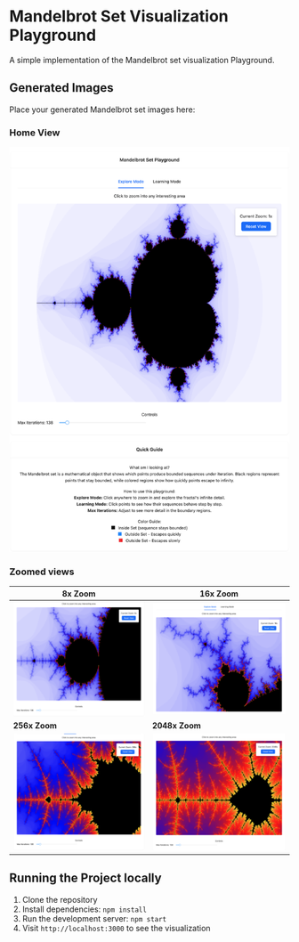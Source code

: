 # Mandelbrot Set Visualization Playground

A simple implementation of the Mandelbrot set visualization Playground.

## Generated Images

Place your generated Mandelbrot set images here:

### Home View

![Mandelbrot Set](./demo/v2.png)

### Zoomed views

| 8x Zoom | 16x Zoom |
|---------|----------|
| ![Mandelbrot Set 8x](./demo/v2_zoomed_view_8x.png) | ![Mandelbrot Set 16x](./demo/v2_zoomed_view_16x.png) |
| **256x Zoom** | **2048x Zoom** |
| ![Mandelbrot Set 256x](./demo/v2_zoomed_view_256x.png) | ![Mandelbrot Set 2048x](./demo/v2_zoomed_view_2048x.png) |

## Running the Project locally

1. Clone the repository
2. Install dependencies: `npm install`
3. Run the development server: `npm start`
4. Visit `http://localhost:3000` to see the visualization
